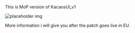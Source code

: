 

This is MoP version of KacaosUI_v1


![placeholder img](https://dl.dropbox.com/u/53632790/WoWScrnShot_081912_183108.jpg)              





More information i will give you after the patch goes live in EU.